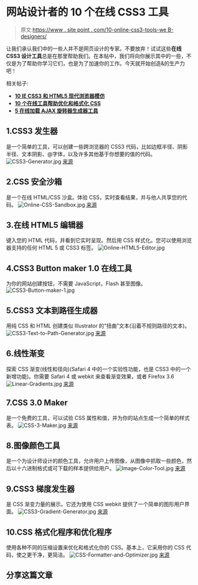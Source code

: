 # 网站设计者的 10 个在线 CSS3 工具

> 原文:[https://www . site point . com/10-online-css3-tools-we B- designers/](https://www.sitepoint.com/10-online-css3-tools-web-designers/)

让我们承认我们中的一些人并不是网页设计的专家。不要放弃！试试这些**在线 CSS3 设计工具**总是在那里帮助我们。在本帖中，我们将向你展示其中的一些，不仅是为了帮助你学习它们，也是为了加速你的工作。今天就开始创造&的生产力吧！

相关帖子:

*   [**10 IE CSS3 和 HTML5 现代浏览器模仿**](http://www.jquery4u.com/browser-tweaks/10-ie-modern-css3-html5-tips/)
*   [**10 个在线工具帮助优化和格式化 CSS**](http://www.jquery4u.com/dynamic-css-2/10-online-tools-apps-optimize-format-css/)
*   [**5 在线加载 AJAX 旋转器生成器工具**](http://www.jquery4u.com/tools/online-loading-ajax-spinner-generators/)

## 1.CSS3 发生器

是一个简单的工具，可以创建一些跨浏览器的 CSS3 代码，比如边框半径、阴影半径、文本阴影、@字体，以及许多其他基于你想要的值的代码。
![CSS3-Generator.jpg](../Images/9e006b7b1d53bb437651c73f1dfec81b.png)
[来源](http://css3generator.com/)

## 2.CSS 安全沙箱

是一个在线 HTML/CSS 沙盒。体验 CSS，实时查看结果，并与他人共享您的代码。
![Online-CSS-Sandbox.jpg](../Images/3a0c73ef995810d84ba5ce258355075e.png)
[来源](http://cssdesk.com/)

## 3.在线 HTML5 编辑器

键入您的 HTML 代码，并看到它实时呈现。然后用 CSS 样式化。您可以使用浏览器支持的任何 HTML 5 或 CSS3 标签。
![Online-HTML5-Editor.jpg](../Images/e8e538b0202f52767532f1a1720ebe1a.png)

## 4.CSS3 Button maker 1.0 在线工具

为你的网站创建按钮，不需要 JavaScript，Flash 甚至图像。
![CSS3-Button-maker-1.jpg](../Images/c9a2599f475620804b249095d7d2be5e.png)

## 5.CSS3 文本到路径生成器

用纯 CSS 和 HTML 创建类似 Illustrator 的“扭曲”文本(沿着不规则路径的文本)。
![CSS3-Text-to-Path-Generator.jpg](../Images/6728df345ea4016d1bdbf4d12d2f9a8f.png)
[来源](http://csswarp.eleqtriq.com/)

## 6.线性渐变

探索 CSS 渐变(线性和径向)(Safari 4 中的一个实验性功能，也是 CSS3 中的一个新增功能)。你需要 Safari 4 或 webkit 来查看渐变效果，或者 Firefox 3.6
![Linear-Gradients.jpg](../Images/8bf7935f4ccfab108b3cffc45f71b092.png)
[来源](http://westciv.com/tools/gradients/)

## 7.CSS 3.0 Maker

是一个免费的工具，可以试验 CSS 属性和值，并为你的站点生成一个简单的样式表。
![CSS-3-Maker.jpg](../Images/ab803acc84f7ebaaa3013b77777aef76.png)
[来源](http://www.css3maker.com/)

## 8.图像颜色工具

是一个为设计师设计的颜色工具，允许用户上传图像，从图像中抓取一些颜色，然后以十六进制格式或可下载的样本提供给用户。
![Image-Color-Tool.jpg](../Images/de56d272974193a64abe0b857566bd4f.png)
[来源](http://www.imgr.co/)

## 9.CSS3 梯度发生器

是 CSS 渐变力量的展示。它还为使用 CSS webkit 提供了一个简单的图形用户界面。
![CSS3-Gradient-Generator.jpg](../Images/d933b5aea8d54bb8e0c532d741595c19.png)
[来源](http://gradients.glrzad.com/)

## 10.CSS 格式化程序和优化程序

使用各种不同的压缩设置来优化和格式化你的 CSS。基本上，它采用你的 CSS 代码，使之更干净，更简洁。
![CSS-Formatter-and-Optimizer.jpg](../Images/d3198b048188f944c837010f616e3ac8.png)
[来源](http://www.cleancss.com/)

## 分享这篇文章